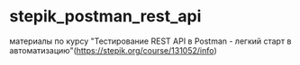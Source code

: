 # stepik_postman_rest_api
материалы по курсу "Тестирование REST API в Postman - легкий старт в автоматизацию"(https://stepik.org/course/131052/info)
